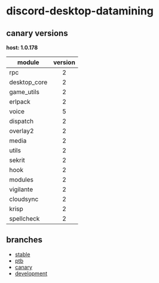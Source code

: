# discord-desktop-datamining

## canary versions

**host: 1.0.178**

| module | version |
| ------ | :-----: |
| rpc | 2 |
| desktop_core | 2 |
| game_utils | 2 |
| erlpack | 2 |
| voice | 5 |
| dispatch | 2 |
| overlay2 | 2 |
| media | 2 |
| utils | 2 |
| sekrit | 2 |
| hook | 2 |
| modules | 2 |
| vigilante | 2 |
| cloudsync | 2 |
| krisp | 2 |
| spellcheck | 2 |

## branches

- [stable](https://github.com/OpenAsar/discord-desktop-datamining/tree/stable)
- [ptb](https://github.com/OpenAsar/discord-desktop-datamining/tree/ptb)
- [canary](https://github.com/OpenAsar/discord-desktop-datamining/tree/canary)
- [development](https://github.com/OpenAsar/discord-desktop-datamining/tree/development)